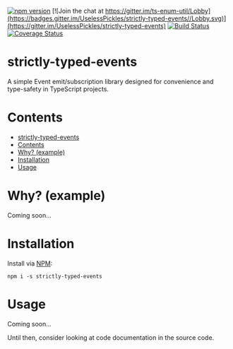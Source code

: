 [![npm version](https://img.shields.io/npm/v/strictly-typed-events.svg)](https://www.npmjs.com/package/strictly-typed-events)
[![Join the chat at https://gitter.im/ts-enum-util/Lobby](https://badges.gitter.im/UselessPickles/strictly-typed-events//Lobby.svg)](https://gitter.im/UselessPickles/strictly-typed-events)
[![Build Status](https://travis-ci.org/UselessPickles/strictly-typed-events.svg?branch=main)](https://travis-ci.org/UselessPickles/strictly-typed-events)
[![Coverage Status](https://coveralls.io/repos/github/UselessPickles/strictly-typed-events/badge.svg?branch=main)](https://coveralls.io/github/UselessPickles/strictly-typed-events?branch=main)

# strictly-typed-events

A simple Event emit/subscription library designed for convenience and type-safety
in TypeScript projects.

# Contents

<!-- TOC depthFrom:1 -->

-   [strictly-typed-events](#strictly-typed-events)
-   [Contents](#contents)
-   [Why? (example)](#why-example)
-   [Installation](#installation)
-   [Usage](#usage)

<!-- /TOC -->

# Why? (example)

Coming soon...

# Installation

Install via [NPM](https://www.npmjs.com/package/strictly-typed-events):

```
npm i -s strictly-typed-events
```

# Usage

Coming soon...

Until then, consider looking at code documentation in the source code.
